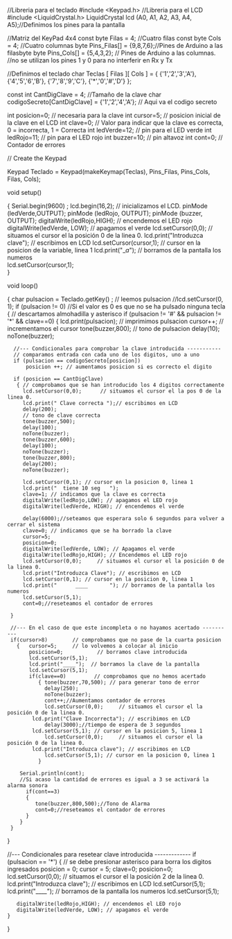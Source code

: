 //Libreria para el teclado
#include <Keypad.h>
//Libreria para el LCD
#include <LiquidCrystal.h>
LiquidCrystal lcd (A0, A1, A2, A3, A4, A5);//Definimos los pines para la pantalla

//Matriz del KeyPad 4x4
const byte Filas = 4;  //Cuatro filas
const byte Cols = 4;   //Cuatro columnas
byte Pins_Filas[] = {9,8,7,6};//Pines de Arduino a las filasbyte 
byte Pins_Cols[] = {5,4,3,2}; // Pines de Arduino a las columnas.
//no se utilizan los pines 1 y 0 para no interferir en Rx y Tx


//Definimos el teclado
char Teclas [ Filas ][ Cols ] =
 {
    {'1','2','3','A'},
    {'4','5','6','B'},
    {'7','8','9','C'},
    {'*','0','#','D'}
 };

const int CantDigClave = 4; //Tamaño de la clave
char codigoSecreto[CantDigClave] = {'1','2','4','A'}; // Aqui va el codigo secreto


int posicion=0;    // necesaria para la clave
int cursor=5;      // posicion inicial de la clave en el LCD
int clave=0;       // Valor para indicar que la clave es correcta, 0 = incorrecta, 1 = Correcta
int ledVerde=12;   // pin para el LED verde
int ledRojo=11;    // pin para el LED rojo
int buzzer=10;     // pin altavoz
int cont=0;       // Contador de errores



  // Create the Keypad

  Keypad Teclado = Keypad(makeKeymap(Teclas), Pins_Filas, Pins_Cols, Filas, Cols);

  void setup() 

  {
      Serial.begin(9600) ;
      lcd.begin(16,2);       // inicializamos el LCD.
      pinMode (ledVerde,OUTPUT);
      pinMode (ledRojo, OUTPUT);
      pinMode (buzzer, OUTPUT);
      digitalWrite(ledRojo,HIGH); // encendemos el LED rojo
      digitalWrite(ledVerde, LOW); // apagamos el verde
      lcd.setCursor(0,0);     // situamos el cursor el la posición 0 de la linea 0.
      lcd.print("Introduzca clave"); // escribimos en LCD
      lcd.setCursor(cursor,1); // cursor en la posicion de la variable, linea 1
      lcd.print("__a_"); // borramos de la pantalla los numeros  
    lcd.setCursor(cursor,1);    
  }

  void loop() 

  {
      char pulsacion = Teclado.getKey() ; // leemos pulsacion
      //lcd.setCursor(0, 1);
      if (pulsacion != 0) //Si el valor es 0 es que no se ha pulsado ninguna tecla
        { // descartamos almohadilla y asterisco
          if (pulsacion != '#' && pulsacion != '*' && clave==0)
           { lcd.print(pulsacion); // imprimimos pulsacion
             cursor++;             // incrementamos el cursor
             tone(buzzer,800);     // tono de pulsacion
             delay(10);
             noTone(buzzer);

      //--- Condicionales para comprobar la clave introducida -----------
      // comparamos entrada con cada uno de los digitos, uno a uno
      if (pulsacion == codigoSecreto[posicion])
          posicion ++; // aumentamos posicion si es correcto el digito

      if (posicion == CantDigClave)
       { // comprobamos que se han introducido los 4 digitos correctamente
         lcd.setCursor(0,0);      // situamos el cursor el la pos 0 de la linea 0.
         lcd.print(" Clave correcta ");// escribimos en LCD     
         delay(200);
         // tono de clave correcta
         tone(buzzer,500);
         delay(100);
         noTone(buzzer);
         tone(buzzer,600);
         delay(100);
         noTone(buzzer);
         tone(buzzer,800);
         delay(200);
         noTone(buzzer);

         lcd.setCursor(0,1); // cursor en la posicion 0, linea 1
         lcd.print("  tiene 10 seg   ");            
         clave=1; // indicamos que la clave es correcta
         digitalWrite(ledRojo,LOW); // apagamos el LED rojo
         digitalWrite(ledVerde, HIGH); // encendemos el verde
         
         delay(6000);//seteamos que esperara solo 6 segundos para volver a cerrar el sistema
         clave=0; // indicamos que se ha borrado la clave
         cursor=5;
         posicion=0;
         digitalWrite(ledVerde, LOW); // Apagamos el verde         
         digitalWrite(ledRojo,HIGH); // Encendemos el LED rojo
         lcd.setCursor(0,0);     // situamos el cursor el la posición 0 de la linea 0.
         lcd.print("Introduzca Clave"); // escribimos en LCD
         lcd.setCursor(0,1); // cursor en la posicion 0, linea 1
         lcd.print("      ____       "); // borramos de la pantalla los numeros
         lcd.setCursor(5,1);
         cont=0;//reseteamos el contador de errores         

     }
            
     //--- En el caso de que este incompleta o no hayamos acertado ----------
     if(cursor>8)        // comprobamos que no pase de la cuarta posicion
       {   cursor=5;     // lo volvemos a colocar al inicio
           posicion=0;           // borramos clave introducida
           lcd.setCursor(5,1);
           lcd.print("____");  // borramos la clave de la pantalla          
           lcd.setCursor(5,1);      
           if(clave==0)         // comprobamos que no hemos acertado
              { tone(buzzer,70,500); // para generar tono de error
                delay(250); 
                noTone(buzzer);
                cont++;//Aumentamos contador de errores
                lcd.setCursor(0,0);     // situamos el cursor el la posición 0 de la linea 0.
            lcd.print("Clave Incorrecta"); // escribimos en LCD
                delay(3000);//tiempo de espera de 3 segundos
            lcd.setCursor(5,1); // cursor en la posicion 5, linea 1
                lcd.setCursor(0,0);     // situamos el cursor el la posición 0 de la linea 0.
            lcd.print("Introduzca clave"); // escribimos en LCD
                lcd.setCursor(5,1); // cursor en la posicion 0, linea 1
              }
          
        Serial.println(cont);
        //Si acaso la cantidad de errores es igual a 3 se activará la alarma sonora
          if(cont==3)
          {
             tone(buzzer,800,500);//Tono de Alarma
             cont=0;//reseteamos el contador de errores
          }        
        }
     }
   } 

 //--- Condicionales para resetear clave introducida -------------
 if (pulsacion == '*')
     { // se debe presionar asterisco para borra los digitos ingresados
       posicion = 0;
       cursor = 5;
       clave=0;
       posicion=0;
       lcd.setCursor(0,0); // situamos el cursor el la posición 2 de la linea 0.
       lcd.print("Introduzca clave"); // escribimos en LCD
       lcd.setCursor(5,1);
       lcd.print("____"); // borramos de la pantalla los numeros
       lcd.setCursor(5,1);
    
       digitalWrite(ledRojo,HIGH); // encendemos el LED rojo
       digitalWrite(ledVerde, LOW); // apagamos el verde
    }
 }
